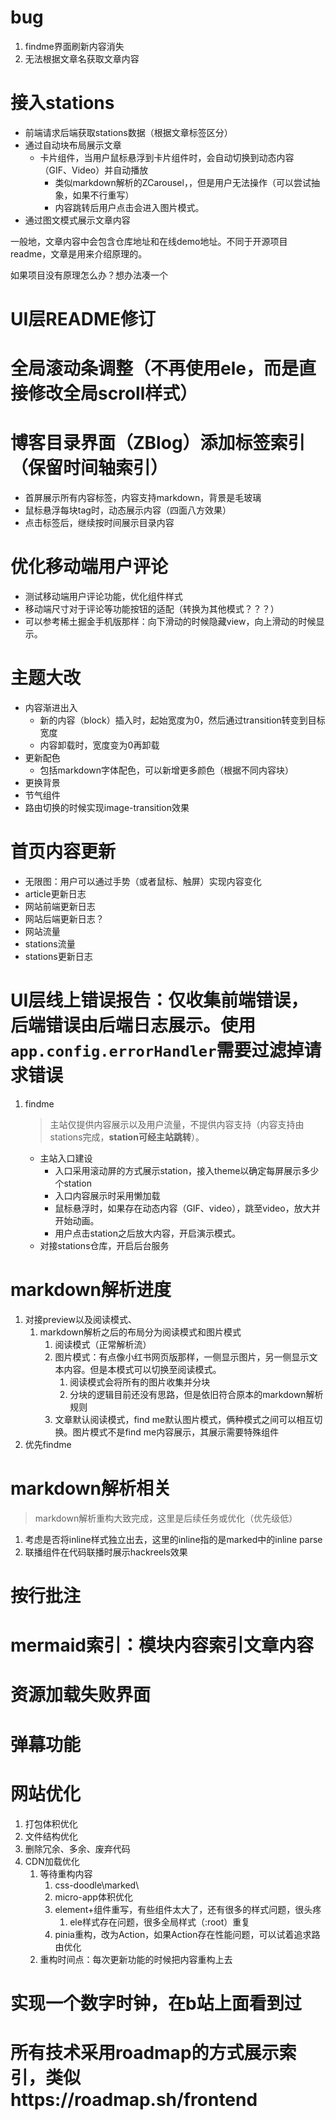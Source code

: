 # bug
1. findme界面刷新内容消失
2. 无法根据文章名获取文章内容

# 接入stations
- 前端请求后端获取stations数据（根据文章标签区分）
- 通过自动块布局展示文章
  <!-- - 电脑屏幕每行展示3个，平板每行展示2个，手机每行展示一个 -->
  - 卡片组件，当用户鼠标悬浮到卡片组件时，会自动切换到动态内容（GIF、Video）并自动播放
    - 类似markdown解析的ZCarousel，，但是用户无法操作（可以尝试抽象，如果不行重写）
    - 内容跳转后用户点击会进入图片模式。
- 通过图文模式展示文章内容

一般地，文章内容中会包含仓库地址和在线demo地址。不同于开源项目readme，文章是用来介绍原理的。

如果项目没有原理怎么办？想办法凑一个
<!-- # 适配不同屏幕（完成）
- 新增左右栏（Sider），PC端（screen width > 1024）均显示，平板（724 - 1024）仅显示右栏，手机（else）不显示栏目。(完成)
- 监听屏幕变化，动态调整内容（文字、图片、样式等）大小
  - 暂时通过ele来完成，之后需要替换ele组件（ele+太垃圾了） -->

# UI层README修订
# 全局滚动条调整（不再使用ele，而是直接修改全局scroll样式）
<!-- # findme更改为station -->
<!-- # Sider接收悬浮内容
- async-teleport：不同于teleport，除了接收内容外，还可以异步加载接收内容（或者延迟接收，等待主内容挂载）。同时，新的容器可以控制接收内容样式（或者影响渲染）
- Sider自动布局 -->
<!-- # 精简FS -->
# 博客目录界面（ZBlog）添加标签索引（保留时间轴索引）
- 首屏展示所有内容标签，内容支持markdown，背景是毛玻璃
- 鼠标悬浮每块tag时，动态展示内容（四面八方效果）
- 点击标签后，继续按时间展示目录内容

# 优化移动端用户评论
- 测试移动端用户评论功能，优化组件样式
- 移动端尺寸对于评论等功能按钮的适配（转换为其他模式？？？）
- 可以参考稀土掘金手机版那样：向下滑动的时候隐藏view，向上滑动的时候显示。
# 主题大改
- 内容渐进出入
  - 新的内容（block）插入时，起始宽度为0，然后通过transition转变到目标宽度
  - 内容卸载时，宽度变为0再卸载
- 更新配色
  - 包括markdown字体配色，可以新增更多颜色（根据不同内容块）
- 更换背景
- 节气组件
- 路由切换的时候实现image-transition效果
# 首页内容更新
- 无限图：用户可以通过手势（或者鼠标、触屏）实现内容变化
- article更新日志
- 网站前端更新日志
- 网站后端更新日志？
- 网站流量
- stations流量
- stations更新日志
# UI层线上错误报告：仅收集前端错误，后端错误由后端日志展示。使用`app.config.errorHandler`需要过滤掉请求错误

1. findme
    > 主站仅提供内容展示以及用户流量，不提供内容支持（内容支持由stations完成，**station可经主站跳转**）。
    - 主站入口建设
        - 入口采用滚动屏的方式展示station，接入theme以确定每屏展示多少个station
        - 入口内容展示时采用懒加载
        - 鼠标悬浮时，如果存在动态内容（GIF、video），跳至video，放大并开始动画。
        - 用户点击station之后放大内容，开启演示模式。
    - 对接stations仓库，开启后台服务

# markdown解析进度
1. 对接preview以及阅读模式、
   1. markdown解析之后的布局分为阅读模式和图片模式
      1. 阅读模式（正常解析流）
      2. 图片模式：有点像小红书网页版那样，一侧显示图片，另一侧显示文本内容。但是本模式可以切换至阅读模式。
         1. 阅读模式会将所有的图片收集并分块
         2. 分块的逻辑目前还没有思路，但是依旧符合原本的markdown解析规则
      3. 文章默认阅读模式，find me默认图片模式，俩种模式之间可以相互切换。图片模式不是find me内容展示，其展示需要特殊组件
2. 优先findme

# markdown解析相关
> markdown解析重构大致完成，这里是后续任务或优化（优先级低）
1. 考虑是否将inline样式独立出去，这里的inline指的是marked中的inline parse
2. 联播组件在代码联播时展示hackreels效果
# 按行批注
# mermaid索引：模块内容索引文章内容
# 资源加载失败界面
# 弹幕功能
# 网站优化
1. 打包体积优化
2. 文件结构优化
3. 删除冗余、多余、废弃代码
4. CDN加载优化
   1. 等待重构内容
      1. css-doodle\marked\
      2. micro-app体积优化
      3. element+组件重写，有些组件太大了，还有很多的样式问题，很头疼
         1. ele样式存在问题，很多全局样式（:root）重复
      4. pinia重构，改为Action，如果Action存在性能问题，可以试着追求路由优化
   2. 重构时间点：每次更新功能的时候把内容重构上去
# 实现一个数字时钟，在b站上面看到过
# 所有技术采用roadmap的方式展示索引，类似https://roadmap.sh/frontend